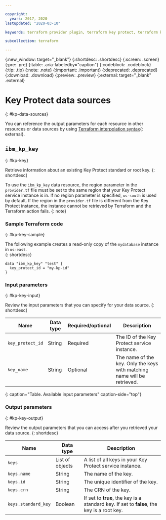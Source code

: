 ```yaml
---

copyright:
  years: 2017, 2020
lastupdated: "2020-03-10"

keywords: terraform provider plugin, terraform key protect, terraform kp, terraform root key 

subcollection: terraform

---
```


{:new_window: target="_blank"}
{:shortdesc: .shortdesc}
{:screen: .screen}
{:pre: .pre}
{:table: .aria-labeledby="caption"}
{:codeblock: .codeblock}
{:tip: .tip}
{:note: .note}
{:important: .important}
{:deprecated: .deprecated}
{:download: .download}
{:preview: .preview}
{:external: target="_blank" .external}

# Key Protect data sources
{: #kp-data-sources}

You can reference the output parameters for each resource in other resources or data sources by using [Terraform interpolation syntax](https://www.terraform.io/docs/configuration-0-11/interpolation.html){: external}. 


## `ibm_kp_key`
{: #kp-key}

Retrieve information about an existing Key Protect standard or root key. 
{: shortdesc}

To use the `ibm_kp_key` data resource, the region parameter in the `provider.tf` file must be set to the same region that your Key Protect service instance is in. If no region parameter is specified, `us-south` is used by default. If the region in the `provider.tf` file is different from the Key Protect instance, the instance cannot be retrieved by Terraform and the Terraform action fails. 
{: note}

### Sample Terraform code
{: #kp-key-sample}

The following example creates a read-only copy of the `mydatabase` instance in `us-east`.  
{: shortdesc}

```hcl
data "ibm_kp_key" "test" {
  key_protect_id = "my-kp-id"
}
```

### Input parameters
{: #kp-key-input}

Review the input parameters that you can specify for your data source. 
{: shortdesc}

|Name|Data type|Required/optional|Description|
|----|-----------|------|--------|
| `key_protect_id`|String|Required|The ID of the Key Protect service instance.|
| `key_name`| String|Optional| The name of the key. Only the keys with matching name will be retrieved.|
{: caption="Table. Available input parameters" caption-side="top"}


### Output parameters
{: #kp-key-output}

Review the output parameters that you can access after you retrieved your data source. 
{: shortdesc}

|Name|Data type|Description|
|----|-----------|----------|
| `keys` | List of objects | A list of all keys in your Key Protect service instance.|
| `keys.name`|String| The name of the key.|
| `keys.id`|String| The unique identifier of the key.|
| `keys.crn`|String| The CRN of the key.|
| `keys.standard_key` |Boolean|If set to **true**, the key is a standard key. If set to **false**, the key is a root key. |
